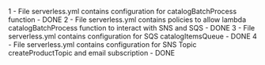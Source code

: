 1 - File serverless.yml contains configuration for catalogBatchProcess function - DONE
2 - File serverless.yml contains policies to allow lambda catalogBatchProcess function to interact with SNS and SQS - DONE
3 - File serverless.yml contains configuration for SQS catalogItemsQueue - DONE
4 - File serverless.yml contains configuration for SNS Topic createProductTopic and email subscription - DONE
